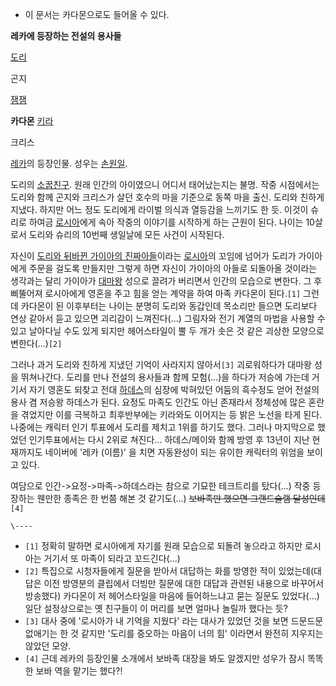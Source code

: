   * 이 문서는 카다몬으로도 들어올 수 있다.  

**레카에 등장하는 전설의 용사들**

[도리](%EB%8F%84%EB%A6%AC%28%EB%A0%88%EC%B9%B4%29.md)

곤지

[잼잼](%EC%9E%BC%EC%9E%BC.md)

**카다몬**
[키라](%ED%82%A4%EB%9D%BC%28%EB%A0%88%EC%B9%B4%29.md)

크리스

  
[레카](%EB%A0%88%EC%B9%B4.md)의 등장인물. 성우는
[손원일](%EC%86%90%EC%9B%90%EC%9D%BC%28%EC%84%B1%EC%9A%B0%29.md).

도리의 [소꿉친구](%EC%86%8C%EA%BF%89%EC%B9%9C%EA%B5%AC.md). 원래 인간의 아이였으니 어디서
태어났는지는 불명. 작중 시점에서는 도리와 함께 곤지와 크리스가 살던 호수의 마을 기준으로 동쪽 마을 출신. 도리와 친하게 지냈다. 하지만
어느 정도 도리에게 라이벌 의식과 열등감을 느끼기도 한 듯. 이것이 슈리로 하여금
[로시아](%EB%A1%9C%EC%8B%9C%EC%95%84.md)에게 속아 작중의 이야기를 시작하게 하는 근원이 된다. 나이는
10살로서 도리와 슈리의 10번째 생일날에 모든 사건이 시작된다.

자신이 [도리와 뒤바뀐 가이아의 진짜아들](%EB%92%A4%EB%B0%94%EB%80%90%20%EC%95%84%EC%9D%B4.md)이라는
[로시아](%EB%A1%9C%EC%8B%9C%EC%95%84.md)의 꼬임에 넘어가 도리가 가이아에게 주문을 걸도록 만들지만 그렇게
하면 자신이 가이아의 아들로 되돌아올 것이라는 생각과는 달리 가이아가
[대마왕](%EC%B9%B4%ED%83%84%28%EB%A0%88%EC%B9%B4%29.md) 성으로 끌려가 버리면서 인간의 모습으로
변한다. 그 후 삐뚤어져 로시아에게 영혼을 주고 힘을 얻는 계약을 하여 마족 카다몬이 된다.`[1]` 그런데 카다몬이 된 이후부터는 나이는
분명히 도리와 동갑인데 목소리만 들으면 도리보다 연상 같아서 듣고 있으면 괴리감이 느껴진다(...) 그림자와 전기 계열의 마법을 사용할 수
있고 날아다닐 수도 있게 되지만 헤어스타일이 뿔 두 개가 솟은 것 같은 괴상한 모양으로 변한다(...)`[2]`

그러나 과거 도리와 친하게 지냈던 기억이 사라지지 않아서`[3]` 괴로워하다가 대마왕 성을 뛰쳐나간다. 도리를 만나 전설의 용사들과 함께
모험(...)을 하다가 저승에 가는데 거기서 자기 영혼도 되찾고 전대
[하데스](%ED%95%98%EB%8D%B0%EC%8A%A4%28%EB%A0%88%EC%B9%B4%29.md)의 심장에 박혀있던 어둠의
흑수정도 얻어 전설의 용사 겸 저승왕 하데스가 된다. 요정도 마족도 인간도 아닌 존재라서 정체성에 많은 혼란을 겪었지만 이를 극복하고
최후반부에는 키라와도 이어지는 등 밝은 노선을 타게 된다. 나중에는 캐릭터 인기 투표에서 도리를 제치고 1위를 하기도 했다. 그러나
마지막으로 했었던 인기투표에서는 다시 2위로 쳐진다... 하데스/메이와 함께 방영 후 13년이 지난 현재까지도 네이버에 '레카 (이름)' 을
치면 자동완성이 되는 유이한 캐릭터의 위엄을 보이고 있다.

여담으로 인간->요정->마족->하데스라는 참으로 기묘한 테크트리를 탔다(...) 작중 등장하는 웬만한 종족은 한 번쯤 해본 것
같기도(...) <del>보바족만 했으면 그랜드슬램 달성인데</del>`[4]`

`\----`

  * `[1]` 정확히 말하면 로시아에게 자기를 원래 모습으로 되돌려 놓으라고 하지만 로시아는 거기서 또 마족이 되라고 꼬드긴다(...)
  * `[2]` 특집으로 시청자들에게 질문을 받아서 대답하는 화를 방영한 적이 있었는데(대답은 이전 방영분의 클립에서 더빙만 질문에 대한 대답과 관련된 내용으로 바꾸어서 방송했다) 카다몬이 저 헤어스타일을 마음에 들어하느냐고 묻는 질문도 있었다(...) 일단 설정상으로는 옛 친구들이 이 머리를 보면 얼마나 놀릴까 했다는 듯?
  * `[3]` 대사 중에 '로시아가 내 기억을 지웠다' 라는 대사가 있었던 것을 보면 드문드문 없애기는 한 것 같지만 '도리를 증오하는 마음이 너의 힘' 이라면서 완전히 지우지는 않았던 모양.
  * `[4]` 근데 레카의 등장인물 소개에서 보바족 대장을 봐도 알겠지만 성우가 잠시 똑똑한 보바 역을 맡기는 했다?!

